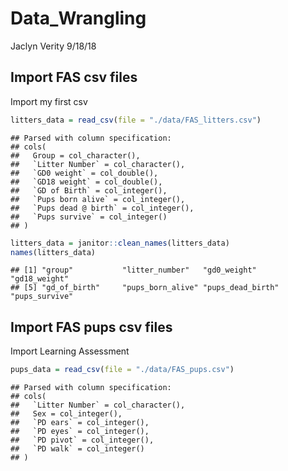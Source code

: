 Data\_Wrangling
================
Jaclyn Verity
9/18/18

Import FAS csv files
--------------------

Import my first csv

``` r
litters_data = read_csv(file = "./data/FAS_litters.csv")
```

    ## Parsed with column specification:
    ## cols(
    ##   Group = col_character(),
    ##   `Litter Number` = col_character(),
    ##   `GD0 weight` = col_double(),
    ##   `GD18 weight` = col_double(),
    ##   `GD of Birth` = col_integer(),
    ##   `Pups born alive` = col_integer(),
    ##   `Pups dead @ birth` = col_integer(),
    ##   `Pups survive` = col_integer()
    ## )

``` r
litters_data = janitor::clean_names(litters_data)
names(litters_data)
```

    ## [1] "group"           "litter_number"   "gd0_weight"      "gd18_weight"    
    ## [5] "gd_of_birth"     "pups_born_alive" "pups_dead_birth" "pups_survive"

Import FAS pups csv files
-------------------------

Import Learning Assessment

``` r
pups_data = read_csv(file = "./data/FAS_pups.csv")
```

    ## Parsed with column specification:
    ## cols(
    ##   `Litter Number` = col_character(),
    ##   Sex = col_integer(),
    ##   `PD ears` = col_integer(),
    ##   `PD eyes` = col_integer(),
    ##   `PD pivot` = col_integer(),
    ##   `PD walk` = col_integer()
    ## )
